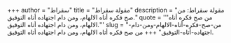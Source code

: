 +++
author = "سقراط"
title = "مقولة سقراط"
description = "مقولة سقراط: من صح فكره أتاه الالهام، ومن دام اجتهاده أتاه التوفيق."
quote = '''من صح فكره أتاه الالهام، ومن دام اجتهاده أتاه التوفيق.'''
slug = "من-صح-فكره-أتاه-الالهام-ومن-دام-اجتهاده-أتاه-التوفيق"
+++
من صح فكره أتاه الالهام، ومن دام اجتهاده أتاه التوفيق.
